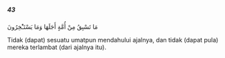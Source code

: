 ##### 43

<span class="ayah">مَا تَسْبِقُ مِنْ أُمَّةٍ أَجَلَهَا وَمَا يَسْتَـْٔخِرُونَ</span>

<span class="ayah_translation">Tidak (dapat) sesuatu umatpun mendahului ajalnya, dan tidak (dapat pula) mereka terlambat (dari ajalnya itu).</span>

